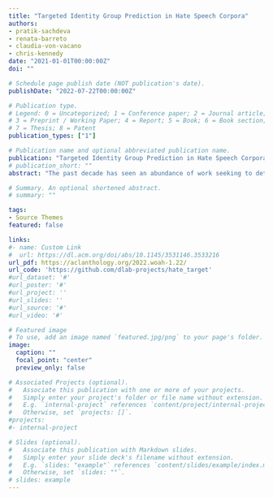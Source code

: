 ```yaml
---
title: "Targeted Identity Group Prediction in Hate Speech Corpora"
authors:
- pratik-sachdeva
- renata-barreto
- claudia-von-vacano
- chris-kennedy
date: "2021-01-01T00:00:00Z"
doi: ""

# Schedule page publish date (NOT publication's date).
publishDate: "2022-07-22T00:00:00Z"

# Publication type.
# Legend: 0 = Uncategorized; 1 = Conference paper; 2 = Journal article;
# 3 = Preprint / Working Paper; 4 = Report; 5 = Book; 6 = Book section;
# 7 = Thesis; 8 = Patent
publication_types: ["1"]

# Publication name and optional abbreviated publication name.
publication: "Targeted Identity Group Prediction in Hate Speech Corpora"
# publication_short: ""
abstract: "The past decade has seen an abundance of work seeking to detect, characterize, and measure online hate speech. A related, but less studied problem, is the detection of identity groups targeted by that hate speech. Predictive accuracy on this task can supplement additional analyses beyond hate speech detection, motivating its study. Using the Measuring Hate Speech corpus, which provided annotations for targeted identity groups, we created neural network models to perform multi-label binary prediction of identity groups targeted by a comment. Specifically, we studied 8 broad identity groups and 12 identity sub-groups within race and gender identity. We found that these networks exhibited good predictive performance, achieving ROC AUCs of greater than 0.9 and PR AUCs of greater than 0.7 on several identity groups. We validated their performance on HateCheck and Gab Hate Corpora, finding that predictive performance generalized in most settings. We additionally examined the performance of the model on comments targeting multiple identity groups. Our results demonstrate the feasibility of simultaneously identifying targeted groups in social media comments."

# Summary. An optional shortened abstract.
# summary: ""

tags:
- Source Themes
featured: false

links:
#- name: Custom Link
#  url: https://dl.acm.org/doi/abs/10.1145/3531146.3533216
url_pdf: https://aclanthology.org/2022.woah-1.22/
url_code: 'https://github.com/dlab-projects/hate_target'
#url_dataset: '#'
#url_poster: '#'
#url_project: ''
#url_slides: ''
#url_source: '#'
#url_video: '#'

# Featured image
# To use, add an image named `featured.jpg/png` to your page's folder. 
image:
  caption: ""
  focal_point: "center"
  preview_only: false

# Associated Projects (optional).
#   Associate this publication with one or more of your projects.
#   Simply enter your project's folder or file name without extension.
#   E.g. `internal-project` references `content/project/internal-project/index.md`.
#   Otherwise, set `projects: []`.
#projects:
#- internal-project

# Slides (optional).
#   Associate this publication with Markdown slides.
#   Simply enter your slide deck's filename without extension.
#   E.g. `slides: "example"` references `content/slides/example/index.md`.
#   Otherwise, set `slides: ""`.
# slides: example
---
```

